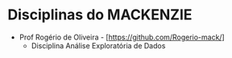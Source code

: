 # Disciplinas do MACKENZIE

- Prof Rogério de Oliveira - [https://github.com/Rogerio-mack/]
  - Disciplina Análise Exploratória de Dados

